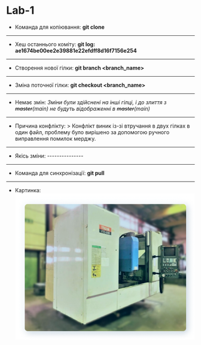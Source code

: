 # Lab-1

* Команда для копіювання: **git clone**  
---
* Хеш останнього коміту: **git log: ae1674be00ee2e39881e22efdff8d16f7156e254**  
---
* Створення нової гілки: **git branch <branch_name>**  
---
* Зміна поточної гілки: **git checkout <branch_name>**  
---
* Немає змін: *Зміни були здійснені на інші гілці, і до злиття з ~~master~~(main) не будуть відображенні в ~~master~~(main)*   
---
* Причина конфлікту: > Конфлікт виник із-зі втручання в двух гілках в один файл, проблему було вирішено за допомогою ручного виправлення помилок мерджу.
---
* Якісь зміни: *---------------*
---
* Команда для синхронізації: **git pull**          
---
* Картинка: ![alt text](./image.png "Logo Title Text 1")
